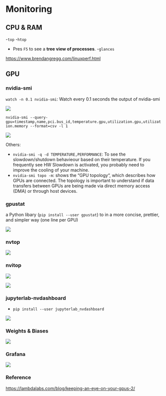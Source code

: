 # Monitoring

## CPU & RAM

-`top`
-`htop`
  - Pres `F5` to see a **tree view of processes**.
-`glances`

https://www.brendangregg.com/linuxperf.html

## GPU


### nvidia-smi

`watch -n 0.1 nvidia-smi`: Watch every 0.1 seconds the output of nvidia-smi

![](../img/monitoring/gpu/1-nvidiasmi.png)


`nvidia-smi --query-gpu=timestamp,name,pci.bus_id,temperature.gpu,utilization.gpu,utilization.memory --format=csv -l 1`


![](../img/monitoring/gpu/2-nvidiasmi2.png)


Others:
- `nvidia-smi -q -d TEMPERATURE,PERFORMANCE`: To see the slowdown/shutdown behavieour based on their temperature. If you frequently see HW Slowdown is activated, you probably need to improve the cooling of your machine. 
- `nvidia-smi topo -m`: shows the “GPU topology“, which describes how GPUs are connected. The topology is important to understand if data transfers between GPUs are being made via direct memory access (DMA) or through host devices.



### gpustat

a Python libary (`pip install --user gpustat`) to in a more concise, prettier, and simpler way (one line per GPU)

![](../img/monitoring/gpu/3-gpustat.png)



### nvtop

![](../img/monitoring/gpu/4-nvtop.png)



### nvitop

![](../img/monitoring/gpu/5-nvitop.png)

![](../img/monitoring/gpu/6-nvitop2.png)



### jupyterlab-nvdashboard

- `pip install --user jupyterlab_nvdashboard`

![](../img/monitoring/gpu/7-jupyterlab-nvdashboard.png)


### Weights & Biases

![](../img/monitoring/gpu/8-wandb.png)



### Grafana

![](../img/monitoring/gpu/9-grafana.png)





### Reference

https://lambdalabs.com/blog/keeping-an-eye-on-your-gpus-2/